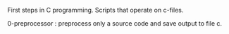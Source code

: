 First steps in C programming.
Scripts that operate on c-files.

0-preprocessor : preprocess only a source code and save output to file c.
